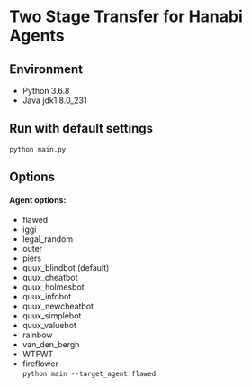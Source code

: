 # Two Stage Transfer for Hanabi Agents

## Environment
- Python 3.6.8
- Java jdk1.8.0_231

## Run with default settings
`python main.py`

## Options
#### Agent options:
- flawed
- iggi
- legal_random
- outer
- piers
- quux_blindbot (default)
- quux_cheatbot
- quux_holmesbot
- quux_infobot
- quux_newcheatbot
- quux_simplebot
- quux_valuebot
- rainbow
- van_den_bergh
- WTFWT
- fireflower <br/>
`python main --target_agent flawed`

